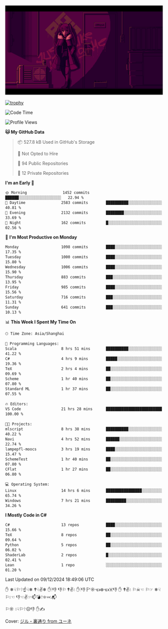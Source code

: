 ![](imgs/main.png)

[![trophy](https://github-profile-trophy.vercel.app/?username=NeilKleistGao&theme=dracula)](https://github.com/ryo-ma/github-profile-trophy)

<!--START_SECTION:waka-->
![Code Time](http://img.shields.io/badge/Code%20Time-1%2C496%20hrs%2040%20mins-blue)

![Profile Views](http://img.shields.io/badge/Profile%20Views-0-blue)

**🐱 My GitHub Data** 

> 📦 527.8 kB Used in GitHub's Storage 
 > 
> 🚫 Not Opted to Hire
 > 
> 📜 94 Public Repositories 
 > 
> 🔑 12 Private Repositories 
 > 
**I'm an Early 🐤** 

```text
🌞 Morning                1452 commits        ██████░░░░░░░░░░░░░░░░░░░   22.94 % 
🌆 Daytime                2583 commits        ██████████░░░░░░░░░░░░░░░   40.81 % 
🌃 Evening                2132 commits        ████████░░░░░░░░░░░░░░░░░   33.69 % 
🌙 Night                  162 commits         █░░░░░░░░░░░░░░░░░░░░░░░░   02.56 % 
```
📅 **I'm Most Productive on Monday** 

```text
Monday                   1098 commits        ████░░░░░░░░░░░░░░░░░░░░░   17.35 % 
Tuesday                  1000 commits        ████░░░░░░░░░░░░░░░░░░░░░   15.80 % 
Wednesday                1006 commits        ████░░░░░░░░░░░░░░░░░░░░░   15.90 % 
Thursday                 883 commits         ███░░░░░░░░░░░░░░░░░░░░░░   13.95 % 
Friday                   985 commits         ████░░░░░░░░░░░░░░░░░░░░░   15.56 % 
Saturday                 716 commits         ███░░░░░░░░░░░░░░░░░░░░░░   11.31 % 
Sunday                   641 commits         ███░░░░░░░░░░░░░░░░░░░░░░   10.13 % 
```


📊 **This Week I Spent My Time On** 

```text
🕑︎ Time Zone: Asia/Shanghai

💬 Programming Languages: 
Scala                    8 hrs 51 mins       ██████████░░░░░░░░░░░░░░░   41.22 % 
C#                       4 hrs 9 mins        █████░░░░░░░░░░░░░░░░░░░░   19.36 % 
TeX                      2 hrs 4 mins        ██░░░░░░░░░░░░░░░░░░░░░░░   09.69 % 
Scheme                   1 hr 40 mins        ██░░░░░░░░░░░░░░░░░░░░░░░   07.80 % 
Standard ML              1 hr 37 mins        ██░░░░░░░░░░░░░░░░░░░░░░░   07.55 % 

🔥 Editors: 
VS Code                  21 hrs 28 mins      █████████████████████████   100.00 % 

🐱‍💻 Projects: 
mlscript                 8 hrs 38 mins       ██████████░░░░░░░░░░░░░░░   40.22 % 
Navi                     4 hrs 52 mins       ██████░░░░░░░░░░░░░░░░░░░   22.74 % 
lampepfl-moocs           3 hrs 19 mins       ████░░░░░░░░░░░░░░░░░░░░░   15.47 % 
SchemeTest               1 hr 40 mins        ██░░░░░░░░░░░░░░░░░░░░░░░   07.80 % 
CFlat                    1 hr 27 mins        ██░░░░░░░░░░░░░░░░░░░░░░░   06.80 % 

💻 Operating System: 
Linux                    14 hrs 6 mins       ████████████████░░░░░░░░░   65.74 % 
Windows                  7 hrs 21 mins       █████████░░░░░░░░░░░░░░░░   34.26 % 
```

**I Mostly Code in C#** 

```text
C#                       13 repos            ████░░░░░░░░░░░░░░░░░░░░░   15.66 % 
TeX                      8 repos             ██░░░░░░░░░░░░░░░░░░░░░░░   09.64 % 
Python                   5 repos             ██░░░░░░░░░░░░░░░░░░░░░░░   06.02 % 
ShaderLab                2 repos             █░░░░░░░░░░░░░░░░░░░░░░░░   02.41 % 
Lean                     1 repo              ░░░░░░░░░░░░░░░░░░░░░░░░░   01.20 % 
```




 Last Updated on 09/12/2024 18:49:06 UTC
<!--END_SECTION:waka-->

✋ ❄☟⚐🕆☝☟❄ 🕈☟✌❄ ✋🕯👎 👎⚐ 🕈✌💧 ✋🕯👎 🏱☼☜❄☜☠👎 ✋ 🕈✌💧 ⚐☠☜ ⚐☞ ❄☟⚐💧☜ 👎☜✌☞📫💣🕆❄☜💧📬

⚐☼ 💧☟⚐🕆☹👎 ✋✍

Cover: [ジル・裏通り from ユーネ](https://www.pixiv.net/artworks/62127066)
